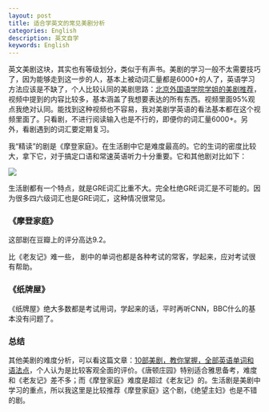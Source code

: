 ```yaml
---
layout: post
title: 适合学英文的常见美剧分析
categories: English
description: 英文自学
keywords: English
---
```


英文美剧这块，其实也有等级划分，类似于有声书。美剧的学习一般不太需要技巧了，因为能够走到这一步的人，基本上被动词汇量都是6000+的人了，英语学习方法应该是不缺了，个人比较认同的美剧思路：[北京外国语学院学姐的美剧推荐](https://www.bilibili.com/video/BV1xM4y1K7M7)，视频中提到的内容比较多，基本涵盖了我想要表达的所有东西。视频里面95%观点我绝对认同。能找到这种视频也不容易，我对美剧学英语的看法基本都在这个视频里面了。只看剧，不进行阅读输入也是不行的，即便你的词汇量6000+。另外，看剧遇到的词汇要定期复习。

我“精读”的剧是《摩登家庭》。在生活剧中它是难度最高的。它的生词的密度比较大，拿下它，对于搞定口语和常速英语听力十分重要。它和其他剧对比如下：

<img src="https://cs-cn.top//images/posts/dancimidu83825.png"/>

生活剧都有一个特点，就是GRE词汇比重不大。完全杜绝GRE词汇是不可能的。因为很多四六级词汇也是GRE词汇，这种情况很常见。

### 《摩登家庭》

这部剧在豆瓣上的评分高达9.2。

 比《老友记》难一些， 剧中的单词也都是各种考试的常客，学起来，应对考试很有帮助。

### 《纸牌屋》

《纸牌屋》绝大多数都是考试用词，学起来的话，平时再听CNN，BBC什么的基本没有问题了。



### 总结

其他美剧的难度分析，可以看这篇文章：[10部美剧，教你掌握，全部英语单词和语法点](http://www.360doc6.net/wxarticlenew/628493588.html)，个人认为是比较客观全面的评价。《唐顿庄园》特别适合雅思备考，难度和《老友记》差不多；而《摩登家庭》难度是超过《老友记》的。生活剧是美剧中学习的重点，所以我这里是比较推荐《摩登家庭》这个剧，《绝望主妇》也是不错的剧。
